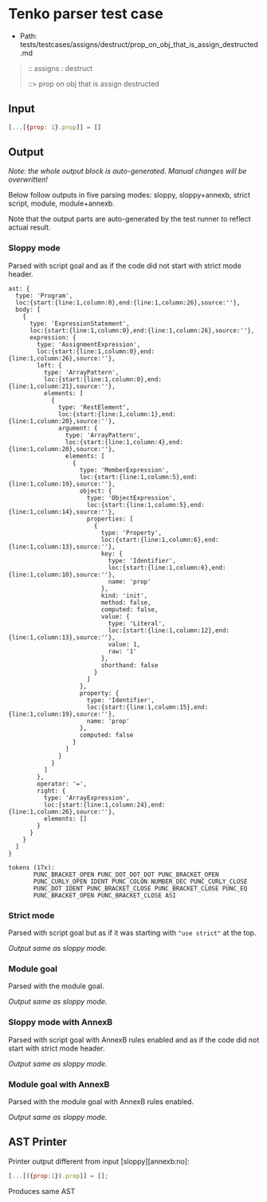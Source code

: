 # Tenko parser test case

- Path: tests/testcases/assigns/destruct/prop_on_obj_that_is_assign_destructed.md

> :: assigns : destruct
>
> ::> prop on obj that is assign destructed

## Input

`````js
[...[{prop: 1}.prop]] = []
`````

## Output

_Note: the whole output block is auto-generated. Manual changes will be overwritten!_

Below follow outputs in five parsing modes: sloppy, sloppy+annexb, strict script, module, module+annexb.

Note that the output parts are auto-generated by the test runner to reflect actual result.

### Sloppy mode

Parsed with script goal and as if the code did not start with strict mode header.

`````
ast: {
  type: 'Program',
  loc:{start:{line:1,column:0},end:{line:1,column:26},source:''},
  body: [
    {
      type: 'ExpressionStatement',
      loc:{start:{line:1,column:0},end:{line:1,column:26},source:''},
      expression: {
        type: 'AssignmentExpression',
        loc:{start:{line:1,column:0},end:{line:1,column:26},source:''},
        left: {
          type: 'ArrayPattern',
          loc:{start:{line:1,column:0},end:{line:1,column:21},source:''},
          elements: [
            {
              type: 'RestElement',
              loc:{start:{line:1,column:1},end:{line:1,column:20},source:''},
              argument: {
                type: 'ArrayPattern',
                loc:{start:{line:1,column:4},end:{line:1,column:20},source:''},
                elements: [
                  {
                    type: 'MemberExpression',
                    loc:{start:{line:1,column:5},end:{line:1,column:19},source:''},
                    object: {
                      type: 'ObjectExpression',
                      loc:{start:{line:1,column:5},end:{line:1,column:14},source:''},
                      properties: [
                        {
                          type: 'Property',
                          loc:{start:{line:1,column:6},end:{line:1,column:13},source:''},
                          key: {
                            type: 'Identifier',
                            loc:{start:{line:1,column:6},end:{line:1,column:10},source:''},
                            name: 'prop'
                          },
                          kind: 'init',
                          method: false,
                          computed: false,
                          value: {
                            type: 'Literal',
                            loc:{start:{line:1,column:12},end:{line:1,column:13},source:''},
                            value: 1,
                            raw: '1'
                          },
                          shorthand: false
                        }
                      ]
                    },
                    property: {
                      type: 'Identifier',
                      loc:{start:{line:1,column:15},end:{line:1,column:19},source:''},
                      name: 'prop'
                    },
                    computed: false
                  }
                ]
              }
            }
          ]
        },
        operator: '=',
        right: {
          type: 'ArrayExpression',
          loc:{start:{line:1,column:24},end:{line:1,column:26},source:''},
          elements: []
        }
      }
    }
  ]
}

tokens (17x):
       PUNC_BRACKET_OPEN PUNC_DOT_DOT_DOT PUNC_BRACKET_OPEN
       PUNC_CURLY_OPEN IDENT PUNC_COLON NUMBER_DEC PUNC_CURLY_CLOSE
       PUNC_DOT IDENT PUNC_BRACKET_CLOSE PUNC_BRACKET_CLOSE PUNC_EQ
       PUNC_BRACKET_OPEN PUNC_BRACKET_CLOSE ASI
`````

### Strict mode

Parsed with script goal but as if it was starting with `"use strict"` at the top.

_Output same as sloppy mode._

### Module goal

Parsed with the module goal.

_Output same as sloppy mode._

### Sloppy mode with AnnexB

Parsed with script goal with AnnexB rules enabled and as if the code did not start with strict mode header.

_Output same as sloppy mode._

### Module goal with AnnexB

Parsed with the module goal with AnnexB rules enabled.

_Output same as sloppy mode._

## AST Printer

Printer output different from input [sloppy][annexb:no]:

````js
[...[({prop:1}).prop]] = [];
````

Produces same AST

